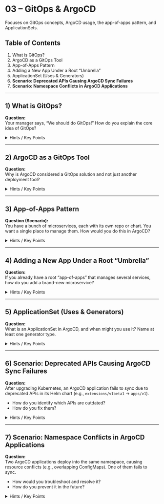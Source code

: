 # 03 – GitOps & ArgoCD

Focuses on GitOps concepts, ArgoCD usage, the app-of-apps pattern, and ApplicationSets.

## Table of Contents
1. What is GitOps?
2. ArgoCD as a GitOps Tool
3. App-of-Apps Pattern
4. Adding a New App Under a Root “Umbrella”
5. ApplicationSet (Uses & Generators)
6. **Scenario: Deprecated APIs Causing ArgoCD Sync Failures**
7. **Scenario: Namespace Conflicts in ArgoCD Applications**

---

## 1) What is GitOps?
**Question:**  
Your manager says, “We should do GitOps!” How do you explain the core idea of GitOps?

<details>
  <summary>Hints / Key Points</summary>

  - Infrastructure and app config in Git as the single source of truth.
  - A tool (ArgoCD) automatically updates the cluster to match Git.
  - All changes go through PRs, so everything is tracked and auditable.
</details>

---

## 2) ArgoCD as a GitOps Tool
**Question:**  
Why is ArgoCD considered a GitOps solution and not just another deployment tool?

<details>
  <summary>Hints / Key Points</summary>

  - Watches a Git repo for changes, automatically syncing them into the cluster.
  - Declarative approach: no manual clicks or imperative commands.
  - Integrates with Helm, Kustomize, or plain YAML.
</details>

---

## 3) App-of-Apps Pattern
**Question (Scenario):**  
You have a bunch of microservices, each with its own repo or chart. You want a single place to manage them. How would you do this in ArgoCD?

<details>
  <summary>Hints / Key Points</summary>

  - Root “umbrella” application referencing multiple child apps.
  - Each child is a separate Helm chart or folder. 
  - App-of-apps keeps everything organized under one main config.
</details>

---

## 4) Adding a New App Under a Root “Umbrella”
**Question:**  
If you already have a root “app-of-apps” that manages several services, how do you add a brand-new microservice?

<details>
  <summary>Hints / Key Points</summary>

  - Create a new ArgoCD “child” Application in the same or separate repo.
  - Reference it in the root app’s YAML so ArgoCD picks it up.
</details>

---

## 5) ApplicationSet (Uses & Generators)
**Question:**  
What is an ApplicationSet in ArgoCD, and when might you use it? Name at least one generator type.

<details>
  <summary>Hints / Key Points</summary>

  - **ApplicationSet** is a CRD that can create multiple ArgoCD Applications automatically.
  - Used for deploying the same app across multiple clusters or generating apps for each folder/branch.
  - Generators: List, Git directory, Cluster, or SCM provider.
</details>

---

## 6) Scenario: Deprecated APIs Causing ArgoCD Sync Failures
**Question:**  
After upgrading Kubernetes, an ArgoCD application fails to sync due to deprecated APIs in its Helm chart (e.g., `extensions/v1beta1` → `apps/v1`).

- How do you identify which APIs are outdated?
- How do you fix them?

<details>
  <summary>Hints / Key Points</summary>

  - Check chart templates for old API references.
  - Replace them with newer versions (`apps/v1`).
  - Tools like **Pluto** or `helm template` can highlight deprecated APIs.
  - Keep charts updated and test in a staging cluster before upgrading production.
</details>

---

## 7) Scenario: Namespace Conflicts in ArgoCD Applications
**Question:**  
Two ArgoCD applications deploy into the same namespace, causing resource conflicts (e.g., overlapping ConfigMaps). One of them fails to sync.

- How would you troubleshoot and resolve it?
- How do you prevent it in the future?

<details>
  <summary>Hints / Key Points</summary>

  - Identify which resources clash by checking logs or ArgoCD sync errors.
  - Move each app into its own namespace for isolation, or rename the conflicting resources.
  - Have a clear naming/namespace strategy so multiple apps don’t step on each other.
</details>

